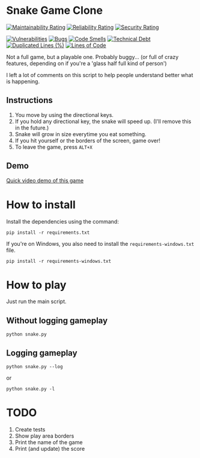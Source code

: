 # Snake Game Clone
[![Maintainability Rating](https://sonarcloud.io/api/project_badges/measure?project=brenordv_python-snake-game&metric=sqale_rating)](https://sonarcloud.io/summary/new_code?id=brenordv_python-snake-game)
[![Reliability Rating](https://sonarcloud.io/api/project_badges/measure?project=brenordv_python-snake-game&metric=reliability_rating)](https://sonarcloud.io/summary/new_code?id=brenordv_python-snake-game)
[![Security Rating](https://sonarcloud.io/api/project_badges/measure?project=brenordv_python-snake-game&metric=security_rating)](https://sonarcloud.io/summary/new_code?id=brenordv_python-snake-game)

[![Vulnerabilities](https://sonarcloud.io/api/project_badges/measure?project=brenordv_python-snake-game&metric=vulnerabilities)](https://sonarcloud.io/summary/new_code?id=brenordv_python-snake-game)
[![Bugs](https://sonarcloud.io/api/project_badges/measure?project=brenordv_python-snake-game&metric=bugs)](https://sonarcloud.io/summary/new_code?id=brenordv_python-snake-game)
[![Code Smells](https://sonarcloud.io/api/project_badges/measure?project=brenordv_python-snake-game&metric=code_smells)](https://sonarcloud.io/summary/new_code?id=brenordv_python-snake-game)
[![Technical Debt](https://sonarcloud.io/api/project_badges/measure?project=brenordv_python-snake-game&metric=sqale_index)](https://sonarcloud.io/summary/new_code?id=brenordv_python-snake-game)
[![Duplicated Lines (%)](https://sonarcloud.io/api/project_badges/measure?project=brenordv_python-snake-game&metric=duplicated_lines_density)](https://sonarcloud.io/summary/new_code?id=brenordv_python-snake-game)
[![Lines of Code](https://sonarcloud.io/api/project_badges/measure?project=brenordv_python-snake-game&metric=ncloc)](https://sonarcloud.io/summary/new_code?id=brenordv_python-snake-game)

Not a full game, but a playable one.
Probably buggy... (or full of crazy features, depending on if you're a 'glass half full kind of person')

I left a lot of comments on this script to help people understand better what is happening.

## Instructions
1. You move by using the directional keys.
2. If you hold any directional key, the snake will speed up. (I'll remove this in the future.)
3. Snake will grow in size everytime you eat something.
4. If you hit yourself or the borders of the screen, game over!
5. To leave the game, press `ALT+X`
 
## Demo
[Quick video demo of this game](./python_snake_game.mp4)
# How to install
Install the dependencies using the command:
```shell
pip install -r requirements.txt
```


If you're on Windows, you also need to install the `requirements-windows.txt` file.
```shell
pip install -r requirements-windows.txt
```


# How to play
Just run the main script.

## Without logging gameplay
```shell
python snake.py
```

## Logging gameplay
```shell
python snake.py --log
```
or
```shell
python snake.py -l
```

# TODO
1. Create tests
2. Show play area borders
3. Print the name of the game
4. Print (and update) the score 